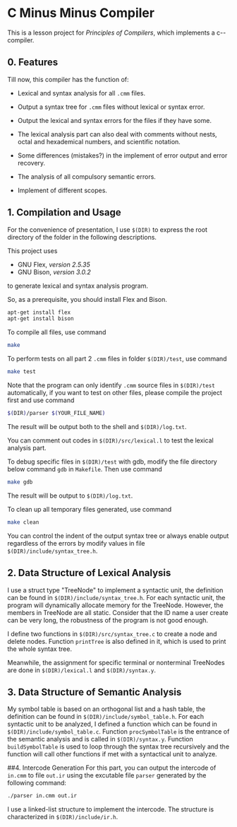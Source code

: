 # C Minus Minus Compiler
This is a lesson project for *Principles of Compilers*, which implements a c-- compiler.

## 0. Features
Till now, this compiler has the function of:

* Lexical and syntax analysis for all ```.cmm``` files.
* Output a syntax tree for ```.cmm``` files without lexical or syntax error.
* Output the lexical and syntax errors for the files if they have some.
* The lexical analysis part can also deal with comments without nests, octal and hexademical numbers, and scientific notation.
* Some differences (mistakes?) in the implement of error output and error recovery.

* The analysis of all compulsory semantic errors.
* Implement of different scopes.

## 1. Compilation and Usage
For the convenience of presentation, I use ```$(DIR)``` to express the root directory of the folder in the following descriptions.

This project uses

* GNU Flex, *version 2.5.35*
* GNU Bison, *version 3.0.2*

to generate lexical and syntax analysis program.

So, as a prerequisite, you should install Flex and Bison.
```Bash
apt-get install flex
apt-get install bison
```

To compile all files, use command
```Bash
make
```

To perform tests on all part 2 ```.cmm``` files in folder ```$(DIR)/test```, use command
```Bash
make test
```
Note that the program can only identify ```.cmm``` source files in ```$(DIR)/test``` automatically, if you want to test on other files, please compile the project first and use command
```Bash
$(DIR)/parser $(YOUR_FILE_NAME) 
```
The result will be output both to the shell and ```$(DIR)/log.txt```.

You can comment out codes in ```$(DIR)/src/lexical.l``` to test the lexical analysis part.

To debug specific files in ```$(DIR)/test``` with gdb, modify the file directory below command  ```gdb``` in ```Makefile```. Then use command
```Bash
make gdb
```
The result will be output to ```$(DIR)/log.txt```.

To clean up all temporary files generated, use command
```Bash
make clean
```
 	
You can control the indent of the output syntax tree or always enable output regardless of the errors by modify values in file ```$(DIR)/include/syntax_tree.h```.

## 2. Data Structure of Lexical Analysis
I use a struct type "TreeNode" to implement a syntactic unit, the definition can be found in ```$(DIR)/include/syntax_tree.h```. For each syntactic unit, the program will dynamically allocate memory for the TreeNode. However, the members in TreeNode are all static. Consider that the ID name a user create can be very long, the robustness of the program is not good enough.

I define two functions in ```$(DIR)/src/syntax_tree.c``` to create a node and delete nodes. Function ```printTree``` is also defined in it, which is used to print the whole syntax tree.

Meanwhile, the assignment for specific terminal or nonterminal TreeNodes are done in ```$(DIR)/lexical.l``` and ```$(DIR)/syntax.y```.

## 3. Data Structure of Semantic Analysis
My symbol table is based on an orthogonal list and a hash table, the definition can be found in ```$(DIR)/include/symbol_table.h```. For each syntactic unit to be analyzed, I defined a function which can be found in ```$(DIR)/include/symbol_table.c```. Function ```procSymbolTable``` is the entrance of the semantic analysis and is called in ```$(DIR)/syntax.y```. Function ```buildSymbolTable``` is used to loop through the syntax tree recursively and the function will call other functions if met with a syntactical unit to analyze.

##4. Intercode Generation
For this part, you can output the intercode of ```in.cmm```  to file ```out.ir``` using the excutable file ```parser``` generated by the following command:
```Bash
./parser in.cmm out.ir
```

I use a linked-list structure to implement the intercode. The structure is characterized in ```$(DIR)/include/ir.h```. 
